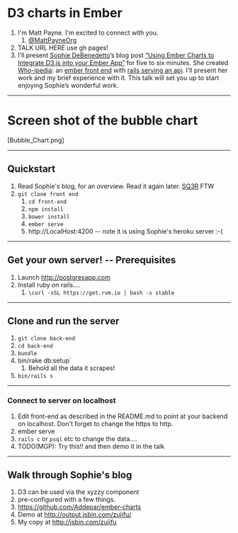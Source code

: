 # D3 charts in Ember
  1. I'm Matt Payne.  I'm excited to connect with you.
     1. [@MattPayneOrg](https://twitter.com/MattPayneOrg)
  1. TALK URL HERE use gh pages!
  1. I’ll present [Sophie DeBenedetto](https://twitter.com/sm_debenedetto)’s blog post [“Using Ember Charts to Integrate D3.js into your Ember App”](http://www.thegreatcodeadventure.com/using-ember-charts-to-integrate-d3-with-ember/) for five to six minutes. She created [Who-ipedia](https://whoipedia.herokuapp.com/): an [ember front end](https://github.com/SophieDeBenedetto/whoipedia-front) with [rails serving an api](https://github.com/sophiedebenedetto/whoipedia-api). I’ll present her work and my brief experience with it. This talk will set you up to start enjoying Sophie’s wonderful work.

---

# Screen shot of the bubble chart

[Bubble_Chart.png]

---

## Quickstart
  1. Read Sophie's blog, for an overview.  Read it again later.  [SQ3R](https://en.wikipedia.org/wiki/SQ3R) FTW
  1. `git clone front end`
     1. `cd front-end`
     1. `npm install`
     1. `bower install`
     1. `ember serve`
     1. http://LocalHost:4200 -- note it is using Sophie's heroku server :-(

---

## Get your own server!  -- Prerequisites      
  1. Launch http://postgresapp.com
  1. Install ruby on rails....
     1. `\curl -sSL https://get.rvm.io | bash -s stable`


---

## Clone and run the server

1. `git clone back-end`
1. `cd back-end`
1. `bundle`
1. bin/rake db:setup`
   1. Behold all the data it scrapes!
1. `bin/rails s`

----

### Connect to server on localhost

1. Edit front-end as described in the README.md to point at your backend on localhost.   Don't forget to change the https to http.  
1. ember serve
1. `rails c` or `psql` etc to change the data....
1. TODO(MGP): Try this!! and then demo it in the talk  

----

## Walk through Sophie's blog

1. D3 can be used via the xyzzy component
1. pre-configured with a few things.
1. https://github.com/Addepar/ember-charts  
1. Demo at http://output.jsbin.com/zujifu/
1. My copy at http://jsbin.com/zujifu         
